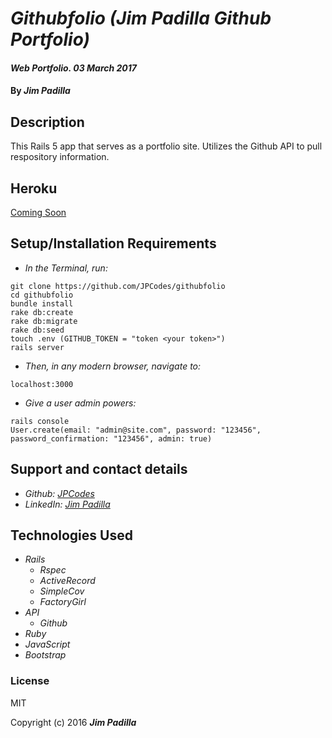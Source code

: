 # _Githubfolio (Jim Padilla Github Portfolio)_

#### _Web Portfolio. 03 March 2017_

#### By _**Jim Padilla**_

## Description

This Rails 5 app that serves as a portfolio site. Utilizes the Github API to pull respository information.

## Heroku
[Coming Soon](#)

## Setup/Installation Requirements

* _In the Terminal, run:_
```
git clone https://github.com/JPCodes/githubfolio
cd githubfolio
bundle install
rake db:create
rake db:migrate
rake db:seed
touch .env (GITHUB_TOKEN = "token <your token>")
rails server
```
* _Then, in any modern browser, navigate to:_
```
localhost:3000
```

* _Give a user admin powers:_
```
rails console
User.create(email: "admin@site.com", password: "123456", password_confirmation: "123456", admin: true)
```
## Support and contact details

* _Github: [JPCodes](https://github.com/JPCodes)_
* _LinkedIn: [Jim Padilla](https://www.linkedin.com/in/jpcodes)_

## Technologies Used

* _Rails_
  * _Rspec_
  * _ActiveRecord_
  * _SimpleCov_
  * _FactoryGirl_
* _API_
  * _Github_
* _Ruby_
* _JavaScript_
* _Bootstrap_

### License

MIT

Copyright (c) 2016 **_Jim Padilla_**
